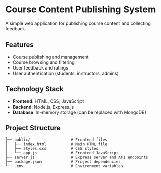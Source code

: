 # Course Content Publishing System

A simple web application for publishing course content and collecting feedback.

## Features

- Course publishing and management
- Course browsing and filtering
- User feedback and ratings
- User authentication (students, instructors, admins)

## Technology Stack

- **Frontend**: HTML, CSS, JavaScript
- **Backend**: Node.js, Express.js
- **Database**: In-memory storage (can be replaced with MongoDB)

## Project Structure

```
├── public/                  # Frontend files
│   ├── index.html           # Main HTML file
│   ├── styles.css           # CSS styles
│   └── app.js               # Frontend JavaScript
├── server.js                # Express server and API endpoints
├── package.json             # Project dependencies
└── .env                     # Environment variables
```
